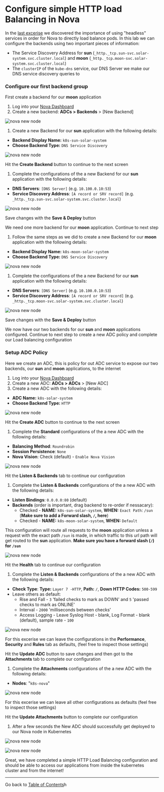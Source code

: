 
# Configure simple HTTP load Balancing in Nova

In the [last excerise](service-discovery-normal-vs-headless-services.md) we
discovered the importance of using "headless" services in order for Nova to
directly load balance pods. In this lab we can configure the backends using two
important pieces of information: 

 * The Service Discovery Address for **sun**
   (`_http._tcp.sun-svc.solar-system.svc.cluster.local`) and **moon**
   (`_http._tcp.moon-svc.solar-system.svc.cluster.local`)
 * The `clusterIP` of the `kube-dns` service, our DNS Server we make our DNS
   service discovery queries to

### Configure our first backend group

First create a backend for our **moon** application

1. Log into your [Nova Dashboard](https://nova.snapt.net/)
1. Create a new backend: **ADCs > Backends** > [New Backend]

  ![nova new node](media/image5.png)

1. Create a new Backend for our **sun** application with the following details:
  * **Backend Display Name:**  `k8s-sun-solar-system`
  * **Choose Backend Type:** `DNS Service Discovery`

  ![nova new node](media/image7.png)

  Hit the **Create Backend** button to continue to the next screen

1. Complete the configurations of the a new Backend for our **sun** application with the following details:
  * **DNS Servers**:  `[DNS Server]` (e.g. `10.100.0.10:53`)
  * **Service Discovery Address**: `[A record or SRV record]` (e.g. `_http._tcp.sun-svc.solar-system.svc.cluster.local`)

  ![nova new node](media/image8.png)

  Save changes with the **Save & Deploy** button

  We need one more backend for our **moon** application. Continue to next step

1. Follow the same steps as we did to create a new Backend for our **moon** application with the following details:
  * **Backend Display Name:**  `k8s-moon-solar-system`
  * **Choose Backend Type:** `DNS Service Discovery`

  ![nova new node](media/image6.png)

1. Complete the configurations of the a new Backend for our **sun** application with the following details:
  * **DNS Servers**:  `[DNS Server]` (e.g. `10.100.0.10:53`)
  * **Service Discovery Address**: `[A record or SRV record]` (e.g. `_http._tcp.moon-svc.solar-system.svc.cluster.local`)

  ![nova new node](media/image19.png)

  Save changes with the **Save & Deploy** button

We now have our two backends for our **sun** and **moon** applications
configured. Continue to next step to create a new ADC policy and complete our
Load balancing configuration

### Setup ADC Policy

Here we create an ADC, this is policy for out ADC service to expose our two
backends, our **sun** and **moon** applications, to the internet

1. Log into your [Nova Dashboard](https://nova.snapt.net/)
1. Create a new ADC: **ADCs > ADCs** > [New ADC]
1. Create a new ADC with the following details:
  * **ADC Name:**  `k8s-solar-system`
  * **Choose Backend Type:** `HTTP`

  ![nova new node](media/image9.png)

  Hit the **Create ADC** button to continue to the next screen

1. Complete the **Standard** configurations of the a new ADC with the following details:
  * **Balancing Method**:  `Roundrobin`
  * **Session Persistence**: `None`
  * **Nova Vision**: Check (default) - `Enable Nova Vision`

  ![nova new node](media/image10.png)

  Hit the **Listen & Backends** tab to continue our configuration

1. Complete the **Listen & Backends** configurations of the a new ADC with the following details:
  * **Listen Bindings**:  `0.0.0.0:80` (default)
  * **Backends** (order is important, drag backend to re-order if nessacary): 
    * Checked - **NAME:** `k8s-sun-solar-system`, **WHEN:** `Exact Path`: `/sun`  (**Make sure to add a Forward slash, `/`, here**)
    * Checked - **NAME:** `k8s-moon-solar-system`, **WHEN:** `Default` 

  This configuration will route all requests to the **moon** application unless
  a request with the exact path `/sun` is made, in which traffic to this url
  path will get routed to the **sun** application. **Make sure you have a forward slash (`/`) for `/sun`** 

  ![nova new node](media/image11.png)

  Hit the **Health** tab to continue our configuration

1. Complete the **Listen & Backends** configurations of the a new ADC with the following details:
  * **Check Type**: **Type:** `Layer 7 -HTTP`, **Path:** `/`, **Down HTTP Codes:** `500-599`
  * Leave others as default: 
    * Rise and Fall - `3` 'failed checks to mark as DOWN' and `5` 'passed checks to mark as ONLINE'
    * Interval - `2000` 'milliseconds between checks'
    * Access Logging - Leave Syslog Host - blank, Log Format - blank (default), sample rate - `100`

  ![nova new node](media/image12.png)

  For this excerise we can leave the configurations in the **Performance**, **Security** and **Rules** tab as defaults,
  (feel free to inspect those settings)

  Hit the **Update ADC** button to save changes and then got to the
  **Attachments** tab to complete our configuration

1. Complete the **Attachments** configurations of the a new ADC with the following details:
  * **Nodes**: "`k8s-nova`" 

  ![nova new node](media/image13.png)

  For this excerise we can leave all other configurations as defaults (feel free to inspect those settings)

  Hit the **Update Attachments** button to complete our configuration

1. After a few seconds the New ADC should successfully get deployed to our Nova node in Kubernetes

  ![nova new node](media/image14.png)

  ![nova new node](media/image12.png)

Great, we have completed a simple HTTP Load Balancing configuration and should
be able to access our applications from inside the kubernetes cluster and from
the internet!

---

Go back to [Table of Contents](../../README.md)h 